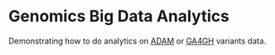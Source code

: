 # Genomics Big Data Analytics

Demonstrating how to do analytics on [ADAM](adam.md) or [GA4GH](ga4gh.md) variants data.
